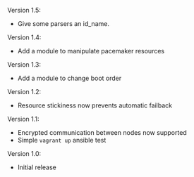 Version 1.5:
 - Give some parsers an id_name.

Version 1.4:
 - Add a module to manipulate pacemaker resources

Version 1.3:
 - Add a module to change boot order

Version 1.2:
 - Resource stickiness now prevents automatic failback

Version 1.1:
 - Encrypted communication between nodes now supported
 - Simple `vagrant up` ansible test

Version 1.0:
 - Initial release

